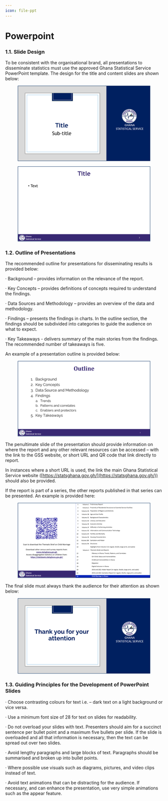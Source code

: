 ```yaml
---
icon: file-ppt
---
```


# Powerpoint

### 1.1.      Slide Design

To be consistent with the organisational brand, all presentations to disseminate statistics must use the approved Ghana Statistical Service PowerPoint template. The design for the title and content slides are shown below:

<figure><img src=".gitbook/assets/image (8).png" alt=""><figcaption></figcaption></figure>

<figure><img src=".gitbook/assets/image (7).png" alt=""><figcaption></figcaption></figure>

### 1.2.      Outline of Presentations

The recommended outline for presentations for disseminating results is provided below:

·         Background – provides information on the relevance of the report.

·         Key Concepts – provides definitions of concepts required to understand the findings.

·         Data Sources and Methodology – provides an overview of the data and methodology.

·         Findings – presents the findings in charts. In the outline section, the findings should be subdivided into categories to guide the audience on what to expect.

·         Key Takeaways - delivers  summary of the main stories from the findings. The recommended number of takeaways is five.

An example of a presentation outline is provided below:

<figure><img src=".gitbook/assets/image (5).png" alt=""><figcaption></figcaption></figure>

The penultimate slide of the presentation should provide information on where the report and any other relevant resources can be accessed – with the link to the GSS website, or short URL and QR code that link directly to report.

In instances where a short URL is used, the link the main Ghana Statistical Service website ([https://statsghana.gov.gh/](https://statsghana.gov.gh/)) should also be provided.

If the report is part of a series, the other reports published in that series can be presented. An example is provided here:

&#x20;

<figure><img src=".gitbook/assets/image (4).png" alt=""><figcaption></figcaption></figure>

The final slide must always thank the audience for their attention as shown below:

&#x20;

<figure><img src=".gitbook/assets/image (3).png" alt=""><figcaption></figcaption></figure>

&#x20;

### 1.3.      Guiding Principles for the Development of PowerPoint Slides

·         Choose contrasting colours for text i.e. – dark text on a light background or vice versa.

·         Use a minimum font size of 28 for text on slides for readability.

·         Do not overload your slides with text. Presenters should aim for a succinct sentence per bullet point and a maximum five bullets per slide. If the slide is overloaded and all that information is necessary, then the text can be spread out over two slides.

·         Avoid lengthy paragraphs and large blocks of text. Paragraphs should be summarised and broken up into bullet points.

·         Where possible use visuals such as diagrams, pictures, and video clips instead of text.

·         Avoid text animations that can be distracting for the audience. If necessary, and can enhance the presentation, use very simple animations such as the appear feature.
